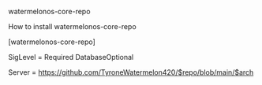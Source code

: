 watermelonos-core-repo

How to install watermelonos-core-repo

[watermelonos-core-repo]

SigLevel = Required DatabaseOptional

Server = https://github.com/TyroneWatermelon420/$repo/blob/main/$arch
